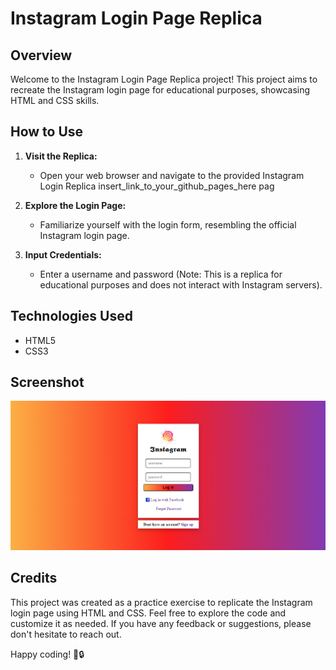 # Instagram Login Page Replica

## Overview

Welcome to the Instagram Login Page Replica project! This project aims to recreate the Instagram login page for educational purposes, showcasing HTML and CSS skills.

## How to Use

1. **Visit the Replica:**
   - Open your web browser and navigate to the provided Instagram Login Replica
   insert_link_to_your_github_pages_here pag

2. **Explore the Login Page:**
   - Familiarize yourself with the login form, resembling the official Instagram login page.

3. **Input Credentials:**
   - Enter a username and password (Note: This is a replica for educational purposes and does not interact with Instagram servers).

## Technologies Used

- HTML5
- CSS3

## Screenshot

![Instagram Login Page Replica](./images/Screenshot.png)

## Credits

This project was created as a practice exercise to replicate the Instagram login page using HTML and CSS. Feel free to explore the code and customize it as needed. If you have any feedback or suggestions, please don't hesitate to reach out.

Happy coding! 📸🔒
